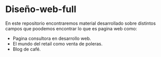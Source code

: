 # Diseño-web-full

En este repositorio encontraremos material desarrollado sobre distintos campos que poodemos encontrar lo que es pagina web como:

 - Pagina consultora en desarrollo web.
 - El mundo del retail como venta de poleras.
 - Blog de café.


